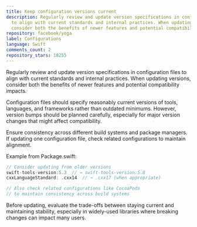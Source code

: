 ```yaml
---
title: Keep configuration versions current
description: Regularly review and update version specifications in configuration files
  to align with current standards and internal practices. When updating versions,
  consider both the benefits of newer features and potential compatibility impacts.
repository: facebook/yoga
label: Configurations
language: Swift
comments_count: 2
repository_stars: 18255
---
```


Regularly review and update version specifications in configuration files to align with current standards and internal practices. When updating versions, consider both the benefits of newer features and potential compatibility impacts.

Configuration files should specify reasonably current versions of tools, languages, and frameworks rather than outdated minimums. However, version bumps should be planned carefully, especially for major version changes that might affect compatibility.

Ensure consistency across different build systems and package managers. If updating one configuration file, check related configurations to maintain alignment.

Example from Package.swift:
```swift
// Consider updating from older versions
swift-tools-version:5.3  // → swift-tools-version:5.8
cxxLanguageStandard: .cxx14  // → .cxx17 (when appropriate)

// Also check related configurations like CocoaPods
// to maintain consistency across build systems
```

Before updating, evaluate the trade-offs between staying current and maintaining stability, especially in widely-used libraries where breaking changes can impact many users.